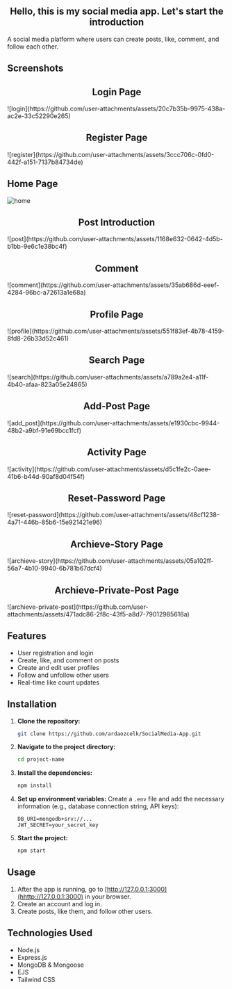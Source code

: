 <h2 align="center">Hello, this is my social media app. Let's start the introduction</h2>

A social media platform where users can create posts, like, comment, and follow each other.

## Screenshots

<h2 align="center">Login Page</h2>
![login](https://github.com/user-attachments/assets/20c7b35b-9975-438a-ac2e-33c52290e265)

<h2 align="center">Register Page</h2>
![register](https://github.com/user-attachments/assets/3ccc706c-0fd0-442f-a151-7137b84734de)

## Home Page
![home](https://github.com/user-attachments/assets/26bfce12-39c8-400f-af23-0b5afd2aaa23)

<h2 align="center">Post Introduction</h2>
![post](https://github.com/user-attachments/assets/1168e632-0642-4d5b-b1bb-9e6c1e38bc4f)

<h2 align="center">Comment</h2>
![comment](https://github.com/user-attachments/assets/35ab686d-eeef-4284-96bc-a72613a1e68a)

<h2 align="center">Profile Page</h2>
![profile](https://github.com/user-attachments/assets/551f83ef-4b78-4159-8fd8-26b33d52c461)

<h2 align="center">Search Page</h2>
![search](https://github.com/user-attachments/assets/a789a2e4-a11f-4b40-afaa-823a05e24865)

<h2 align="center">Add-Post Page</h2>
![add_post](https://github.com/user-attachments/assets/e1930cbc-9944-48b2-a9bf-91e69bcc1fcf)

<h2 align="center">Activity Page</h2>
![activity](https://github.com/user-attachments/assets/d5c1fe2c-0aee-41b6-b44d-90af8d04f54f)

<h2 align="center">Reset-Password Page</h2>
![reset-password](https://github.com/user-attachments/assets/48cf1238-4a71-446b-85b6-15e921421e96)

<h2 align="center">Archieve-Story Page</h2>
![archieve-story](https://github.com/user-attachments/assets/05a102ff-56a7-4b10-9940-6b781b67dcf4)

<h2 align="center">Archieve-Private-Post Page</h2>
![archieve-private-post](https://github.com/user-attachments/assets/471adc86-2f8c-43f5-a8d7-79012985616a)




## Features
- User registration and login
- Create, like, and comment on posts
- Create and edit user profiles
- Follow and unfollow other users
- Real-time like count updates

## Installation

1. **Clone the repository:**
    ```bash
    git clone https://github.com/ardaozcelk/SocialMedia-App.git
    ```
2. **Navigate to the project directory:**
    ```bash
    cd project-name
    ```
3. **Install the dependencies:**
    ```bash
    npm install
    ```
4. **Set up environment variables:**
   Create a `.env` file and add the necessary information (e.g., database connection string, API keys):
    ```plaintext
    DB_URI=mongodb+srv://...
    JWT_SECRET=your_secret_key
    ```
5. **Start the project:**
    ```bash
    npm start
    ```

## Usage
1. After the app is running, go to [http://127.0.0.1:3000](hhttp://127.0.0.1:3000) in your browser.
2. Create an account and log in.
3. Create posts, like them, and follow other users.

## Technologies Used
- Node.js
- Express.js
- MongoDB & Mongoose
- EJS
- Tailwind CSS
